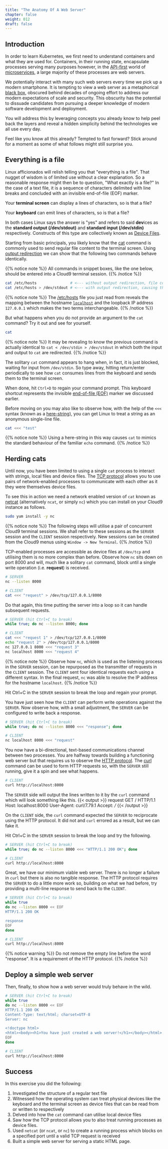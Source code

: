 ```yaml
---
title: "The Anatomy Of A Web Server"
chapter: false
weight: 012
draft: false
---
```


## Introduction

In order to learn Kubernetes, we first need to understand containers and what they are used for.
Containers, in their running state, encapsulate processes serving many purposes however, in the [API-first](https://en.wikipedia.org/wiki/Web_API) world of [microservices](https://en.wikipedia.org/wiki/Microservices), a large majority of these processes are web servers.

We potentially interact with many such web servers every time we pick up a modern smartphone.
It is tempting to view a web server as a metaphorical [black box](https://en.wikipedia.org/wiki/Black_box), obscured behind decades of ongoing effort to address our modern expectations of scale and security.
This obscurity has the potential to dissuade candidates from pursuing a deeper knowledge of modern software development and deployment.

You will address this by leveraging concepts you already know to help peel back the layers and reveal a hidden simplicity behind the technologies we all use every day.

Feel like you know all this already?
Tempted to fast forward?
Stick around for a moment as some of what follows might still surprise you.

## Everything is a file

Linux afficionados will relish telling you that "everything is a file".
That nugget of wisdom is of limited use without a clear explanation.
So a reasonable response might then be to question, "What exactly is a file?"
In the case of a text file, it is a sequence of characters delimited with line breaks and concluded with an invisible end-of-file (EOF) marker.

Your **terminal screen** can display a lines of characters, so is that a file?

Your **keyboard** can emit lines of characters, so is that a file?

In both cases Linux says the answer is "yes" and refers to said **dev**ices as the **standard output (/dev/stdout)** and **standard input (/dev/stdin)** respectively.
Constructs of this type are collectively known as [Device Files](https://en.wikipedia.org/wiki/Device_file).

Starting from basic principals, you likely know that the [cat](https://en.wikipedia.org/wiki/Cat_(Unix)) command is commonly used to send regular file content to the terminal screen.
Using [output redirection](https://en.wikipedia.org/wiki/Redirection_(computing)) we can show that the following two commands behave identically.

{{% notice note %}}
All commands in snippet boxes, like the one below, should be entered into a Cloud9 terminal session.
{{% /notice %}}
```bash
cat /etc/hosts               # <--- without output redirection, file contents will default to /dev/stdout
cat /etc/hosts > /dev/stdout # <--- with output redirection, causing the exact same result
```

{{% notice note %}}
The [/etc/hosts](https://en.wikipedia.org/wiki/Hosts_(file)) file you just read from reveals the mapping between the hostname [`localhost`](https://en.wikipedia.org/wiki/Localhost) and the loopback IP address `127.0.0.1` which makes the two terms interchangeable.
{{% /notice %}}

But what happens when you do not provide an argument to the `cat` command?
Try it out and see for yourself.
```bash
cat
```

{{% notice note %}}
It may be revealing to know the previous command is actually identical to `cat < /dev/stdin > /dev/stdout` in which both the input and output to `cat` are redirected.
{{% /notice %}}

The solitary `cat` command appears to hang when, in fact, it is just blocked, waiting for input from `/dev/stdin`.
So type away, hitting return/enter periodically to see how `cat` consumes lines from the keyboard and sends them to the terminal screen.

When done, hit `Ctrl+D` to regain your command prompt.
This keyboard shortcut represents the invisible [end-of-file (EOF)](https://en.wikipedia.org/wiki/End-of-Transmission_character) marker we discussed earlier.

Before moving on you may also like to observe how, with the help of the `<<<` syntax (known as a [here-string](https://en.wikipedia.org/wiki/Here_document#Here_strings)), you can get Linux to treat a string as an anonymous single-line file.
```bash
cat <<< "test"
```

{{% notice note %}}
Using a here-string in this way causes `cat` to mimics the standard behaviour of the familiar `echo` command.
{{% /notice %}}

## Herding cats

Until now, you have been limited to using a single `cat` process to interact with strings, local files and device files.
The [TCP protocol](https://en.wikipedia.org/wiki/Transmission_Control_Protocol) allows you to use pairs of network-enabled processes to communicate with each other as it they were themselves device files.

To see this in action we need a network enabled version of `cat` known as [netcat](https://en.wikipedia.org/wiki/Netcat) (alternatively `ncat`, or simply `nc`) which you can install on your Cloud9 instance as follows.
```bash
sudo yum install -y nc
```

{{% notice note %}}
The following steps will utilise a pair of concurrent Cloud9 terminal sessions.
We shall refer to these sessions as the `SERVER` session and the `CLIENT` session respectively.
New sessions can be created from the Cloud9 menus using `Window -> New Terminal`.
{{% /notice %}}

TCP-enabled processes are accessible as device files at `/dev/tcp` and utilising them is no more complex than before.
Observe how `nc` sits down on port 8000 and will, much like a solitary `cat` command, block until a single write operation (i.e. **request**) is received.
```bash
# SERVER
nc --listen 8000

# CLIENT
cat <<< "request" > /dev/tcp/127.0.0.1/8000
```

Do that again, this time putting the server into a loop so it can handle subsequent requests.
```bash
# SERVER (hit Ctrl+C to break)
while true; do nc --listen 8000; done

# CLIENT
cat <<< "request 1" > /dev/tcp/127.0.0.1/8000
echo "request 2" > /dev/tcp/127.0.0.1/8000
nc 127.0.0.1 8000 <<< "request 3"
nc localhost 8000 <<< "request 4"
```

{{% notice note %}}
Observe how `nc`, which is used as the listening process in the `SERVER` session, can be repurposed as the transmitter of requests in the `CLIENT` session.
The `CLIENT` sent four identical requests each using a different syntax. 
In the final request, `nc` was able to resolve the IP address for the hostname `localhost`.
{{% /notice %}}

Hit Ctrl+C in the `SERVER` session to break the loop and regain your prompt.

You have just seen how the `CLIENT` can perform write operations against the `SERVER`.
Now observe how, with a small adjustment, the `SERVER` can be configured to write back a response. 
```bash
# SERVER (hit Ctrl+C to break)
while true; do nc --listen 8000 <<< "response"; done

# CLIENT
nc localhost 8000 <<< "request"
```

You now have a bi-directional, text-based communications channel between two processes.
You are halfway towards building a functioning web server but that requires us to observe the [HTTP protocol](https://en.wikipedia.org/wiki/Hypertext_Transfer_Protocol).
The [curl](https://en.wikipedia.org/wiki/CURL) command can be used to form HTTP requests so, with the `SERVER` still running, give it a spin and see what happens.
```bash
# CLIENT
curl http://localhost:8000
```

The `SERVER` side will output the lines written to it by the `curl` command which will look something like this.
{{< output >}}
request
GET / HTTP/1.1
Host: localhost:8000
User-Agent: curl/7.79.1
Accept: */*
{{< /output >}}

On the `CLIENT` side, the `curl` command expected the `SERVER` to reciprocate using the HTTP protocol.
It did not and `curl` errored as a result, but we can fake it.

Hit Ctrl+C in the `SERVER` session to break the loop and try the following.
```bash
# SERVER (hit Ctrl+C to break)
while true; do nc --listen 8000 <<< "HTTP/1.1 200 OK"; done

# CLIENT
curl http://localhost:8000
```

Great, we have our minimum viable web server.
There is no longer a failure in `curl` but there is also no tangible response.
The HTTP protocol requires the `SERVER` to do a little more work so, building on what we had before, try providing a multi-line response to send back to the `CLIENT`.
```bash
# SERVER (hit Ctrl+C to break)
while true
do nc --listen 8000 << EOF
HTTP/1.1 200 OK

response
EOF
done

# CLIENT
curl http://localhost:8000
```

{{% notice warning %}}
Do not remove the empty line before the word "response".
It is a requirement of the HTTP protocol.
{{% /notice %}}

## Deploy a simple web server

Then, finally, to show how a web server would truly behave in the wild.
```bash
# SERVER (hit Ctrl+C to break)
while true
do nc --listen 8000 << EOF
HTTP/1.1 200 OK
Content-Type: text/html; charset=UTF-8
Server: nc

<!doctype html>
<html><body><h1>You have just created a web server!</h1></body></html>
EOF
done

# CLIENT
curl http://localhost:8000
```

## Success

In this exercise you did the following:

1. Investigated the structure of a regular text file
1. Witnessed how the operating system can treat physical devices like the keyboard and the terminal screen as device files that can be read from or written to respectively
1. Delved into how the `cat` command can utilise local device files
1. Saw how the TCP protocol allows you to also treat running processes as device files.
1. Used `netcat` (or `ncat`, or `nc`) to create a running process which blocks on a specified port until a valid TCP request is received
1. Built a simple web server for serving a static HTML page.
